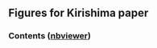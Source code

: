 ## Figures for Kirishima paper ##

### Contents ([nbviewer](https://nbviewer.jupyter.org/github/geodesymiami/Yunjun_et_al-2019-Kirishima/tree/master/))



